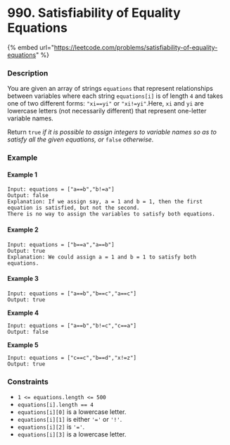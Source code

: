 # 990. Satisfiability of Equality Equations

{% embed url="https://leetcode.com/problems/satisfiability-of-equality-equations" %}

### Description

You are given an array of strings `equations` that represent relationships between variables where each string `equations[i]` is of length `4` and takes one of two different forms: `"xi==yi"` or `"xi!=yi"`.Here, `xi` and `yi` are lowercase letters (not necessarily different) that represent one-letter variable names.

Return `true` _if it is possible to assign integers to variable names so as to satisfy all the given equations, or_ `false` _otherwise_.

### Example

#### Example 1

```
Input: equations = ["a==b","b!=a"]
Output: false
Explanation: If we assign say, a = 1 and b = 1, then the first equation is satisfied, but not the second.
There is no way to assign the variables to satisfy both equations.
```

#### Example 2

```
Input: equations = ["b==a","a==b"]
Output: true
Explanation: We could assign a = 1 and b = 1 to satisfy both equations.
```

#### Example 3

```
Input: equations = ["a==b","b==c","a==c"]
Output: true
```

**Example 4**

```
Input: equations = ["a==b","b!=c","c==a"]
Output: false
```

**Example 5**

```
Input: equations = ["c==c","b==d","x!=z"]
Output: true
```

### Constraints

* `1 <= equations.length <= 500`
* `equations[i].length == 4`
* `equations[i][0]` is a lowercase letter.
* `equations[i][1]` is either `'='` or `'!'`.
* `equations[i][2]` is `'='`.
* `equations[i][3]` is a lowercase letter.
